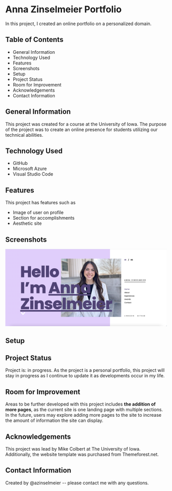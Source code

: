 # Anna Zinselmeier Portfolio
In this project, I created an online portfolio on a personalized domain.
## Table of Contents
- General Information
- Technology Used
- Features
- Screenshots
- Setup
- Project Status
- Room for Improvement
- Acknowledgements
- Contact Information
## General Information
This project was created for a course at the University of Iowa. The purpose of the project was to create an online presence for students utilizing our technical abilities.
## Technology Used
- GitHub
- Microsoft Azure
- Visual Studio Code
## Features
This project has features such as 
- Image of user on profile
- Section for accomplishments
- Aesthetic site
## Screenshots
![This is an image](https://github.com/azinselmeier/Portfolio/blob/main/PortfolioScreenshot.png)
## Setup
## Project Status
Project is: in progress. As the project is a personal portfolio, this project will stay in progress as I continue to update it as developments occur in my life.
## Room for Improvement
Areas to be further developed with this project includes **the addition of more pages**, as the current site is one landing page with multiple sections. In the future, users may explore adding more pages to the site to increase the amount of information the site can display.
## Acknowledgements
This project was lead by Mike Colbert at The University of Iowa. Additionally, the website template was purchased from Themeforest.net.
## Contact Information
Created by @azinselmeier -- please contact me with any questions.
